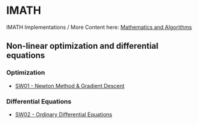 # IMATH

IMATH Implementations / More Content here: [Mathematics and Algorithms](https://github.com/omeldar/mathematics-and-algorithms)

## Non-linear optimization and differential equations

### Optimization

- [SW01 - Newton Method & Gradient Descent](./SW01%20-%20Optimization)

### Differential Equations

- [SW02 - Ordinary Differential Equations](./SW02%20-%20Differential%20Equations)
